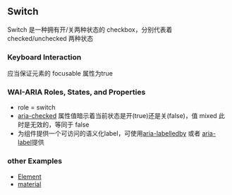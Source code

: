 ## Switch
Switch 是一种拥有开/关两种状态的 checkbox，分别代表着 checked/unchecked 两种状态
### Keyboard Interaction
应当保证元素的 focusable 属性为true

### WAI-ARIA Roles, States, and Properties
- role = switch
-  [aria-checked](/aria?id=aria-checked-state) 属性值暗示着当前状态是开(true)还是关(false)，值 mixed 此时是无效的，等同于 false
-  为组件提供一个可访问的语义化label，可使用[aria-labelledby](/aria?id=aria-labelledby-property) 或者 [aria-label](/aria?id=aria-label-property)提供
### other Examples
- [Element](http://element.eleme.io/#/zh-CN/component/switch)
- [material](https://material.angular.io/components/slide-toggle/overview)